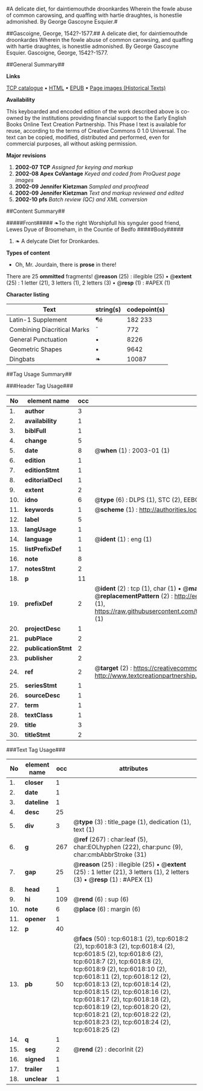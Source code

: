 #A delicate diet, for daintiemouthde droonkardes Wherein the fowle abuse of common carowsing, and quaffing with hartie draughtes, is honestlie admonished. By George Gascoyne Esquier.#

##Gascoigne, George, 1542?-1577.##
A delicate diet, for daintiemouthde droonkardes Wherein the fowle abuse of common carowsing, and quaffing with hartie draughtes, is honestlie admonished. By George Gascoyne Esquier.
Gascoigne, George, 1542?-1577.

##General Summary##

**Links**

[TCP catalogue](http://www.ota.ox.ac.uk/tcp/)  • 
[HTML](http://tei.it.ox.ac.uk/tcp/Texts-HTML/free/A01/A01517.html)  • 
[EPUB](http://tei.it.ox.ac.uk/tcp/Texts-EPUB/free/A01/A01517.epub) • 
[Page images (Historical Texts)](https://data.historicaltexts.jisc.ac.uk/view?pubId=eebo-99841436e&pageId=eebo-99841436e-6018-1)

**Availability**

This keyboarded and encoded edition of the
	       work described above is co-owned by the institutions
	       providing financial support to the Early English Books
	       Online Text Creation Partnership. This Phase I text is
	       available for reuse, according to the terms of Creative
	       Commons 0 1.0 Universal. The text can be copied,
	       modified, distributed and performed, even for
	       commercial purposes, all without asking permission.

**Major revisions**

1. __2002-07__ __TCP__ *Assigned for keying and markup*
1. __2002-08__ __Apex CoVantage__ *Keyed and coded from ProQuest page images*
1. __2002-09__ __Jennifer Kietzman__ *Sampled and proofread*
1. __2002-09__ __Jennifer Kietzman__ *Text and markup reviewed and edited*
1. __2002-10__ __pfs__ *Batch review (QC) and XML conversion*

##Content Summary##

#####Front#####
❧To the right Worshipfull his synguler good friend, Lewes Dyue of Broomeham, in the Countie of Bedfo
#####Body#####

1. ❧ A delycate Diet for Dronkardes.

**Types of content**

  * Oh, Mr. Jourdain, there is **prose** in there!

There are 25 **ommitted** fragments! 
 @__reason__ (25) : illegible (25)  •  @__extent__ (25) : 1 letter (21), 3 letters (1), 2 letters (3)  •  @__resp__ (1) : #APEX (1)

**Character listing**


|Text|string(s)|codepoint(s)|
|---|---|---|
|Latin-1 Supplement|¶é|182 233|
|Combining             Diacritical Marks|̄|772|
|General Punctuation|•|8226|
|Geometric Shapes|▪|9642|
|Dingbats|❧|10087|

##Tag Usage Summary##

###Header Tag Usage###

|No|element name|occ|attributes|
|---|---|---|---|
|1.|__author__|3||
|2.|__availability__|1||
|3.|__biblFull__|1||
|4.|__change__|5||
|5.|__date__|8| @__when__ (1) : 2003-01 (1)|
|6.|__edition__|1||
|7.|__editionStmt__|1||
|8.|__editorialDecl__|1||
|9.|__extent__|2||
|10.|__idno__|6| @__type__ (6) : DLPS (1), STC (2), EEBO-CITATION (1), PROQUEST (1), VID (1)|
|11.|__keywords__|1| @__scheme__ (1) : http://authorities.loc.gov/ (1)|
|12.|__label__|5||
|13.|__langUsage__|1||
|14.|__language__|1| @__ident__ (1) : eng (1)|
|15.|__listPrefixDef__|1||
|16.|__note__|8||
|17.|__notesStmt__|2||
|18.|__p__|11||
|19.|__prefixDef__|2| @__ident__ (2) : tcp (1), char (1)  •  @__matchPattern__ (2) : ([0-9\-]+):([0-9IVX]+) (1), (.+) (1)  •  @__replacementPattern__ (2) : http://eebo.chadwyck.com/downloadtiff?vid=$1&page=$2 (1), https://raw.githubusercontent.com/textcreationpartnership/Texts/master/tcpchars.xml#$1 (1)|
|20.|__projectDesc__|1||
|21.|__pubPlace__|2||
|22.|__publicationStmt__|2||
|23.|__publisher__|2||
|24.|__ref__|2| @__target__ (2) : https://creativecommons.org/publicdomain/zero/1.0/ (1), http://www.textcreationpartnership.org/docs/. (1)|
|25.|__seriesStmt__|1||
|26.|__sourceDesc__|1||
|27.|__term__|1||
|28.|__textClass__|1||
|29.|__title__|3||
|30.|__titleStmt__|2||


###Text Tag Usage###

|No|element name|occ|attributes|
|---|---|---|---|
|1.|__closer__|1||
|2.|__date__|1||
|3.|__dateline__|1||
|4.|__desc__|25||
|5.|__div__|3| @__type__ (3) : title_page (1), dedication (1), text (1)|
|6.|__g__|267| @__ref__ (267) : char:leaf (5), char:EOLhyphen (222), char:punc (9), char:cmbAbbrStroke (31)|
|7.|__gap__|25| @__reason__ (25) : illegible (25)  •  @__extent__ (25) : 1 letter (21), 3 letters (1), 2 letters (3)  •  @__resp__ (1) : #APEX (1)|
|8.|__head__|1||
|9.|__hi__|109| @__rend__ (6) : sup (6)|
|10.|__note__|6| @__place__ (6) : margin (6)|
|11.|__opener__|1||
|12.|__p__|40||
|13.|__pb__|50| @__facs__ (50) : tcp:6018:1 (2), tcp:6018:2 (2), tcp:6018:3 (2), tcp:6018:4 (2), tcp:6018:5 (2), tcp:6018:6 (2), tcp:6018:7 (2), tcp:6018:8 (2), tcp:6018:9 (2), tcp:6018:10 (2), tcp:6018:11 (2), tcp:6018:12 (2), tcp:6018:13 (2), tcp:6018:14 (2), tcp:6018:15 (2), tcp:6018:16 (2), tcp:6018:17 (2), tcp:6018:18 (2), tcp:6018:19 (2), tcp:6018:20 (2), tcp:6018:21 (2), tcp:6018:22 (2), tcp:6018:23 (2), tcp:6018:24 (2), tcp:6018:25 (2)|
|14.|__q__|1||
|15.|__seg__|2| @__rend__ (2) : decorInit (2)|
|16.|__signed__|1||
|17.|__trailer__|1||
|18.|__unclear__|1||

